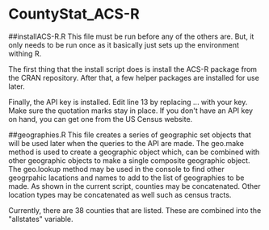 # CountyStat_ACS-R
##installACS-R.R
This file must be run before any of the others are.  But, it only needs to be run once as it basically just sets up the environment withing R.

The first thing that the install script does is install the ACS-R package from the CRAN repository.  After that, a few helper packages are installed for use later.

Finally, the API key is installed.  Edit line 13 by replacing ... with your key.  Make sure the quotation marks stay in place.  If you don't have an API key on hand, you can get one from the US Census website.  

##geographies.R
This file creates a series of geographic set objects that will be used later when the queries to the API are made.  The geo.make method is used to create a geographic object which, can be combined with other geographic objects to make a single composite geographic object.  The geo.lookup method may be used in the console to find other geogrpahic lacations and names to add to the list of geographies to be made.  As shown in the current script, counties may be concatenated.  Other location types may be concatenated as well such as census tracts.  

Currently, there are 38 counties that are listed.  These are combined into the "allstates" variable.
